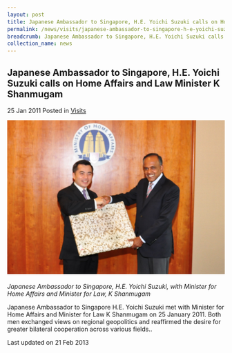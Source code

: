 ```yaml
---
layout: post
title: Japanese Ambassador to Singapore, H.E. Yoichi Suzuki calls on Home Affairs and Law Minister K Shanmugam
permalink: /news/visits/japanese-ambassador-to-singapore-h-e-yoichi-suzuki-calls-on-home-affairs-and-law-minister-k/
breadcrumb: Japanese Ambassador to Singapore, H.E. Yoichi Suzuki calls on Home Affairs and Law Minister K Shanmugam
collection_name: news
---
```


Japanese Ambassador to Singapore, H.E. Yoichi Suzuki calls on Home Affairs and Law Minister K Shanmugam
---

25 Jan 2011 Posted in [Visits](/news/visits/)

<div class="image"><img src="/images/call-hk-sec-wong-yan-lung.jpg/"></div><br>
<i>Japanese Ambassador to Singapore, H.E. Yoichi Suzuki, with
Minister for Home Affairs and Minister for Law, K Shanmugam</i>

Japanese Ambassador to Singapore H.E. Yoichi Suzuki met with Minister for Home Affairs and Minister for Law K Shanmugam on 25 January 2011. Both men exchanged views on regional geopolitics and reaffirmed the desire for greater bilateral cooperation across various fields..

<p class="right-side-updated">Last updated on 21 Feb 2013</p>
